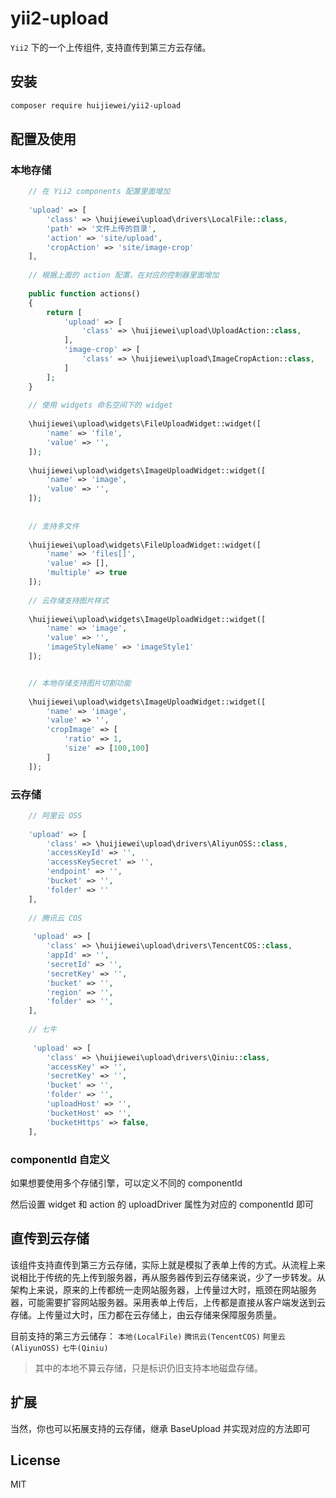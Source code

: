 
# yii2-upload

`Yii2` 下的一个上传组件, 支持直传到第三方云存储。

## 安装

```sh
composer require huijiewei/yii2-upload
```

## 配置及使用

### 本地存储
```php
    // 在 Yii2 components 配置里面增加
    
    'upload' => [
        'class' => \huijiewei\upload\drivers\LocalFile::class,
        'path' => '文件上传的目录',
        'action' => 'site/upload',
        'cropAction' => 'site/image-crop'
    ],
    
    // 根据上面的 action 配置，在对应的控制器里面增加
    
    public function actions()
    {
        return [
            'upload' => [
                'class' => \huijiewei\upload\UploadAction::class,
            ],
            'image-crop' => [
                'class' => \huijiewei\upload\ImageCropAction::class,
            ]
        ];
    }
    
    // 使用 widgets 命名空间下的 widget
    
    \huijiewei\upload\widgets\FileUploadWidget::widget([
        'name' => 'file',
        'value' => '',
    ]);
    
    \huijiewei\upload\widgets\ImageUploadWidget::widget([
        'name' => 'image',
        'value' => '',
    ]);
    
    
    // 支持多文件
    
    \huijiewei\upload\widgets\FileUploadWidget::widget([
        'name' => 'files[]',
        'value' => [],
        'multiple' => true
    ]);
    
    // 云存储支持图片样式
    
    \huijiewei\upload\widgets\ImageUploadWidget::widget([
        'name' => 'image',
        'value' => '',
        'imageStyleName' => 'imageStyle1'
    ]);


    // 本地存储支持图片切割功能
   
    \huijiewei\upload\widgets\ImageUploadWidget::widget([
        'name' => 'image',
        'value' => '',
        'cropImage' => [
            'ratio' => 1,
            'size' => [100,100]
        ] 
    ]);
```

### 云存储
```php
    // 阿里云 OSS
    
    'upload' => [
        'class' => \huijiewei\upload\drivers\AliyunOSS::class,
        'accessKeyId' => '',
        'accessKeySecret' => '',
        'endpoint' => '',
        'bucket' => '',
        'folder' => ''
    ],
    
    // 腾讯云 COS
    
     'upload' => [
        'class' => \huijiewei\upload\drivers\TencentCOS::class,
        'appId' => '',
        'secretId' => '',
        'secretKey' => '',
        'bucket' => '',
        'region' => '',
        'folder' => '',
    ],
    
    // 七牛
    
     'upload' => [
        'class' => \huijiewei\upload\drivers\Qiniu::class,
        'accessKey' => '',
        'secretKey' => '',
        'bucket' => '',
        'folder' => '',
        'uploadHost' => '',
        'bucketHost' => '',
        'bucketHttps' => false,
    ],
```

### componentId 自定义

如果想要使用多个存储引擎，可以定义不同的 componentId

然后设置 widget 和 action 的 uploadDriver 属性为对应的 componentId 即可

## 直传到云存储
该组件支持直传到第三方云存储，实际上就是模拟了表单上传的方式。从流程上来说相比于传统的先上传到服务器，再从服务器传到云存储来说，少了一步转发。从架构上来说，原来的上传都统一走网站服务器，上传量过大时，瓶颈在网站服务器，可能需要扩容网站服务器。采用表单上传后，上传都是直接从客户端发送到云存储。上传量过大时，压力都在云存储上，由云存储来保障服务质量。

目前支持的第三方云储存：
`本地(LocalFile)` `腾讯云(TencentCOS)` `阿里云(AliyunOSS)`  `七牛(Qiniu)` 
> 其中的本地不算云存储，只是标识仍旧支持本地磁盘存储。


## 扩展
当然，你也可以拓展支持的云存储，继承 BaseUpload 并实现对应的方法即可

## License
MIT
